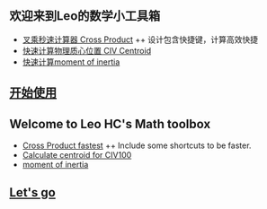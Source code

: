 ## 欢迎来到Leo的数学小工具箱
+ <a href="crossproduct.html">叉乘秒速计算器 Cross Product</a>
++ 设计包含快捷键，计算高效快捷
+ <a href="civcentroid.html">快速计算物理质心位置 CIV Centroid</a>
+ <a href="momentinertia.html">快速计算moment of inertia</a>
## <a href="https://leo6leo.github.io/JS-math-toolbox/">开始使用</a>

## Welcome to Leo HC's Math toolbox
+ <a href="crossproduct.html">Cross Product fastest</a>
++ Include some shortcuts to be faster.
+ <a href="civcentroid.html">Calculate centroid for CIV100 </a>
+ <a href="momentinertia.html">moment of inertia</a>
## <a href="https://leo6leo.github.io/JS-math-toolbox/">Let's go</a>
